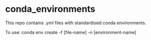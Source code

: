 # conda_environments
This repo contains .yml files with standardised conda environments. 

To use:
conda env create -f [file-name] -n [environment-name]
